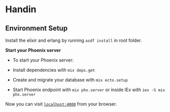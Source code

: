 # Handin

## **Environment Setup**

Install the elixir and erlang by running `asdf install` in root folder.

**Start your Phoenix server**

- To start your Phoenix server:

* Install dependencies with `mix deps.get`

* Create and migrate your database with `mix ecto.setup`

* Start Phoenix endpoint with `mix phx.server` or inside IEx with `iex -S mix phx.server`

Now you can visit [`localhost:4000`](http://localhost:4000) from your browser.
